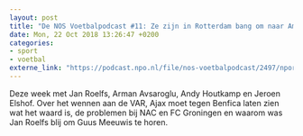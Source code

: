 ```yaml
---
layout: post
title: "De NOS Voetbalpodcast #11: Ze zijn in Rotterdam bang om naar Amsterdam te gaan"
date: Mon, 22 Oct 2018 13:26:47 +0200
categories: 
- sport 
- voetbal 
externe_link: "https://podcast.npo.nl/file/nos-voetbalpodcast/2497/nporadio1_nos-voetbalpodcast_20181022_de-nos-voetbalpodcast-11-ze-zijn-in-rotterdam-bang-om-naar-amsterdam-te-gaan.mp3"
---
```


Deze week met Jan Roelfs, Arman Avsaroglu, Andy Houtkamp en Jeroen Elshof. Over het wennen aan de VAR, Ajax moet tegen Benfica laten zien wat het waard is, de problemen bij NAC en FC Groningen en waarom was Jan Roelfs blij om Guus Meeuwis te horen.
